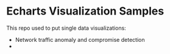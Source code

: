 # Echarts Visualization Samples

This repo used to put single data visualizations:

* Network traffic anomaly and compromise detection
* 

